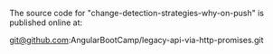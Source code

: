 The source code for "change-detection-strategies-why-on-push" is published online at:

git@github.com:AngularBootCamp/legacy-api-via-http-promises.git
